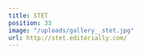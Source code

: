 ```yaml
---
title: STET
position: 33
image: "/uploads/gallery__stet.jpg"
url: http://stet.editorially.com/
---
```


